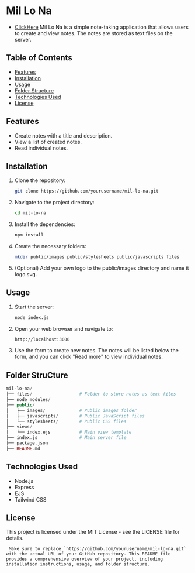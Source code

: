 # Mil Lo Na

 - [ClickHere](index.js)
Mil Lo Na is a simple note-taking application that allows users to create and view notes. The notes are stored as text files on the server.

## Table of Contents

- [Features](#features)
- [Installation](#installation)
- [Usage](#usage)
- [Folder Structure](#folder-structure)
- [Technologies Used](#technologies-used)
- [License](#license)

## Features

- Create notes with a title and description.
- View a list of created notes.
- Read individual notes.

## Installation

1. Clone the repository:

   ```bash
   git clone https://github.com/yourusername/mil-lo-na.git

2. Navigate to the project directory:   
   ```bash
   cd mil-lo-na

3. Install the dependencies:
   ```bash
   npm install
4. Create the necessary folders:
   ```bash
   mkdir public/images public/stylesheets public/javascripts files

5. (Optional) Add your own logo to the public/images directory and name it logo.svg.

## Usage

1. Start the server:
   ```bash
   node index.js
2. Open your web browser and navigate to:
   ```bash
   http://localhost:3000
3. Use the form to create new notes. The notes will be listed below the form, and you can click "Read more" to view individual notes.

## Folder StruCture

   ```php
   mil-lo-na/
├── files/                  # Folder to store notes as text files
├── node_modules/
├── public/
│   ├── images/             # Public images folder
│   ├── javascripts/        # Public JavaScript files
│   └── stylesheets/        # Public CSS files
├── views/
│   └── index.ejs           # Main view template
├── index.js                # Main server file
├── package.json
├── README.md
   ```

## Technologies Used

- Node.js
- Express
- EJS
- Tailwind CSS

## License
This project is licensed under the MIT License - see the LICENSE file for details.

   ```less
    Make sure to replace `https://github.com/yourusername/mil-lo-na.git` with the actual URL of your GitHub repository. This README file provides a comprehensive overview of your project, including installation instructions, usage, and folder structure.
   ```
